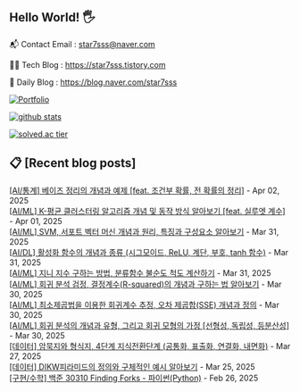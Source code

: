 ## Hello World! 🖐

📬 Contact Email : star7sss@naver.com

👨‍💻 Tech Blog : https://star7sss.tistory.com

🤪 Daily Blog : https://blog.naver.com/star7sss

[![Portfolio](https://img.shields.io/badge/Portfolio-%23000000.svg?style=for-the-badge&logo=firefox&logoColor=#FF7139)](https://fern-way-13f.notion.site/Jang-Thang-3b7b327981a2456c8ee5952eadb848b9)

[![github stats](https://github-readme-stats.vercel.app/api?username=jangThang&show_icons=true&hide_border=False)](https://star7sss.tistory.com)

[![solved.ac tier](http://mazassumnida.wtf/api/v2/generate_badge?boj=star7sss)](https://solved.ac/star7sss)

## 📋 [Recent blog posts]
[[AI/통계] 베이즈 정리의 개념과 예제 [feat. 조건부 확률, 전 확률의 정리]](https://star7sss.tistory.com/1043) - Apr 02, 2025<br>
[[AI/ML] K-평균 클러스터링 알고리즘 개념 및 동작 방식 알아보기 [feat. 실루엣 계수]](https://star7sss.tistory.com/1042) - Apr 01, 2025<br>
[[AI/ML] SVM, 서포트 벡터 머신 개념과 원리, 특징과 구성요소 알아보기](https://star7sss.tistory.com/1041) - Mar 31, 2025<br>
[[AI/DL] 활성화 함수의 개념과 종류 (시그모이드, ReLU, 계단, 부호, tanh 함수)](https://star7sss.tistory.com/1040) - Mar 31, 2025<br>
[[AI/ML] 지니 지수 구하는 방법, 분류함수 불순도 척도 계산하기](https://star7sss.tistory.com/1039) - Mar 31, 2025<br>
[[AI/ML] 회귀 분석 검정, 결정계수(R-squared)의 개념과 구하는 법 알아보기](https://star7sss.tistory.com/1038) - Mar 30, 2025<br>
[[AI/ML] 최소제곱법을 이용한 회귀계수 추정, 오차 제곱합(SSE) 개념과 정의](https://star7sss.tistory.com/1037) - Mar 30, 2025<br>
[[AI/ML] 회귀 분석의 개념과 유형, 그리고 회귀 모형의 가정 [선형성, 독립성, 등분산성]](https://star7sss.tistory.com/1036) - Mar 30, 2025<br>
[[데이터] 암묵지와 형식지, 4단계 지식전환단계 (공통화, 표출화, 연결화, 내면화)](https://star7sss.tistory.com/1035) - Mar 27, 2025<br>
[[데이터] DIKW피라미드의 정의와 구체적인 예시 알아보기](https://star7sss.tistory.com/1034) - Mar 25, 2025<br>
[[구현/수학] 백준 30310 Finding Forks - 파이썬(Python)](https://star7sss.tistory.com/1033) - Feb 26, 2025<br>
